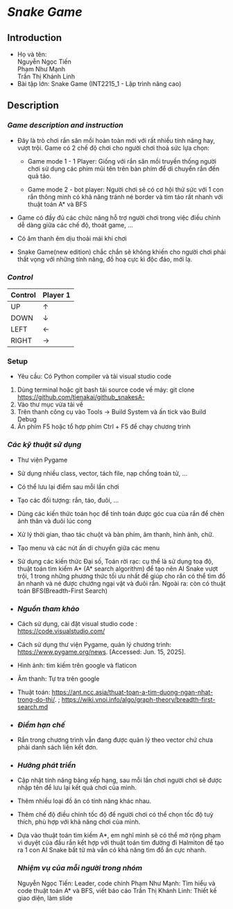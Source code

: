 # ***Snake Game*** 

## **Introduction** 

+ Họ và tên: <br>
  Nguyễn Ngọc Tiến <br>
  Phạm Như Mạnh <br>
  Trần Thị Khánh Linh
+ Bài tập lớn: Snake Game (INT2215_1 - Lập trình nâng cao)
## **Description** 

### *Game description and instruction* 
- Đây là trò chơi rắn săn mồi hoàn toàn mới với rất nhiều tính năng hay, vượt trội. Game có 2 chế độ chơi cho người chơi thoả sức lựa chọn: 

    + Game mode 1 - 1 Player: Giống với rắn săn mồi truyền thống người chơi sử dụng các phím mũi tên trên bàn phím để di chuyển rắn đến quả táo. 

    + Game mode 2 - bot player: Người chơi sẽ có cơ hội thử sức với 1 con rắn thông minh có khả năng tránh né border và tìm táo rất nhanh với thuật toán A* và BFS

- Game có đầy đủ các chức năng hỗ trợ người chơi trong việc điều chỉnh dễ dàng giữa các chế độ, thoát game, ... 

- Có âm thanh êm dịu thoải mái khi chơi

- Snake Game(new edition) chắc chắn sẽ không khiến cho người chơi phải thất vọng với những tính năng, đồ hoạ cực kì độc đáo, mới lạ.
### *Control* 
| Control | Player 1 |
|---------|----------|
| UP      |     ↑    |     
| DOWN    |     ↓    |     
| LEFT    |     ←    |      
| RIGHT   |     →    |     

### **Setup**
- Yêu cầu: Có Python compiler và tải visual studio code
1. Dùng terminal hoặc git bash tải source code về máy: git clone https://github.com/tienakai/github_snakesA-
2.  Vào thư mục vừa tải về
3.  Trên thanh công cụ vào Tools → Build System và ấn tick vào Build Debug
4.  Ấn phím F5 hoặc tổ hợp phím Ctrl + F5 để chạy chương trình
### *Các kỹ thuật sử dụng*  
- Thư viện Pygame

- Sử dụng nhiều class, vector, tách file, nạp chồng toán tử, ...

- Có thể lưu lại điểm sau mỗi lần chơi 

- Tạo các đối tượng: rắn, táo, đuôi, ... 

- Dùng các kiến thức toán học để tính toán được góc cua của rắn để chèn ảnh thân và đuôi lúc cong 

- Xử lý thời gian, thao tác chuột và bàn phím, âm thanh, hình ảnh, chữ. 

- Tạo menu và các nút ấn di chuyển giữa các menu 

- Sử dụng các kiến thức Đại số, Toán rời rạc: cụ thể là sử dụng toạ độ, thuật toán tìm kiếm A* (A* search algorithm) để tạo nên AI Snake vượt trội, 1 trong những phương thức tối ưu nhất để giúp cho rắn có thể tìm đồ ăn nhanh và né được chướng ngại vật và đuôi rắn. Ngoài ra: còn có thuật toán  BFS(Breadth-First Search)
- ### *Nguồn tham khảo* 
- Cách sử dụng, cài đặt visual studio code : https://code.visualstudio.com/

- Cách sử dụng thư viện Pygame, quản lý chương trình: https://www.pygame.org/news. [Accessed: Jun. 15, 2025].

- Hình ảnh: tìm kiếm trên google và flaticon 

- Âm thanh: Tự tra trên google 

- Thuật toán: https://ant.ncc.asia/thuat-toan-a-tim-duong-ngan-nhat-trong-do-thi/. ; https://wiki.vnoi.info/algo/graph-theory/breadth-first-search.md
- ### ***Điểm hạn chế*** 
- Rắn trong chương trình vẫn đang được quản lý theo vector chứ chưa phải danh sách liên kết đơn.
- ### ***Hướng phát triển*** 
- Cập nhật tính năng bảng xếp hạng, sau mỗi lần chơi người chơi sẽ được nhập tên để lưu lại kết quả chơi của mình.

- Thêm nhiều loại đồ ăn có tính năng khác nhau. 

- Thêm chế độ điều chỉnh tốc độ để người chơi có thể chọn tốc độ tuỳ thích, phù hợp với khả năng chơi của mình.

- Dựa vào thuật toán tìm kiếm A*, em nghĩ mình sẽ có thể mở rộng phạm vi duyệt của đầu rắn kết hợp với thuật toán tìm đường đi Halmiton để tạo ra 1 con AI Snake bất tử mà vẫn có khả năng tìm đồ ăn cực nhanh. 

  ### ***Nhiệm vụ của mỗi người trong nhóm***
  Nguyễn Ngọc Tiến: Leader, code chính
  Phạm Như Mạnh: Tìm hiểu và code thuật toán A* và BFS, viết báo cáo
  Trần Thị Khánh Linh: Thiết kế giao diện, làm slide
     
